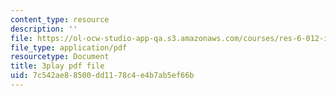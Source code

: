```yaml
---
content_type: resource
description: ''
file: https://ol-ocw-studio-app-qa.s3.amazonaws.com/courses/res-6-012-introduction-to-probability-spring-2018/7c542ae88500dd1178c4e4b7ab5ef66b_f_BHF-OYwr4.pdf
file_type: application/pdf
resourcetype: Document
title: 3play pdf file
uid: 7c542ae8-8500-dd11-78c4-e4b7ab5ef66b
---
```

